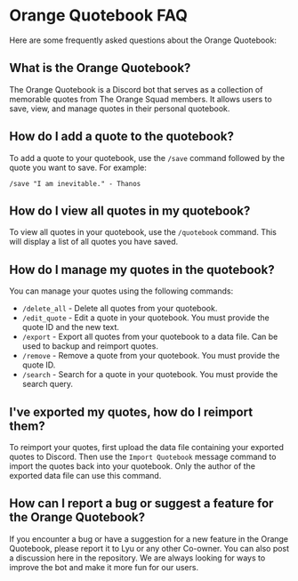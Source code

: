 # Orange Quotebook FAQ

Here are some frequently asked questions about the Orange Quotebook:

## What is the Orange Quotebook?

The Orange Quotebook is a Discord bot that serves as a collection of memorable quotes from The Orange Squad members. It allows users to save, view, and manage quotes in their personal quotebook.

## How do I add a quote to the quotebook?

To add a quote to your quotebook, use the `/save` command followed by the quote you want to save. For example:
```
/save "I am inevitable." - Thanos
```

## How do I view all quotes in my quotebook?

To view all quotes in your quotebook, use the `/quotebook` command. This will display a list of all quotes you have saved.

## How do I manage my quotes in the quotebook?

You can manage your quotes using the following commands:
- `/delete_all` - Delete all quotes from your quotebook.
- `/edit_quote` - Edit a quote in your quotebook. You must provide the quote ID and the new text.
- `/export` - Export all quotes from your quotebook to a data file. Can be used to backup and reimport quotes.
- `/remove` - Remove a quote from your quotebook. You must provide the quote ID.
- `/search` - Search for a quote in your quotebook. You must provide the search query.

## I've exported my quotes, how do I reimport them?

To reimport your quotes, first upload the data file containing your exported quotes to Discord. Then use the `Import Quotebook` message command to import the quotes back into your quotebook. Only the author of the exported data file can use this command.

## How can I report a bug or suggest a feature for the Orange Quotebook?

If you encounter a bug or have a suggestion for a new feature in the Orange Quotebook, please report it to Lyu or any other Co-owner. You can also post a discussion here in the repository. We are always looking for ways to improve the bot and make it more fun for our users.